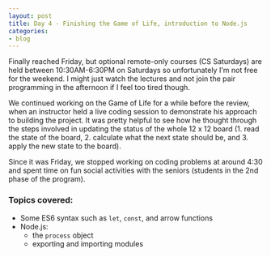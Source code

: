 ```yaml
---
layout: post
title: Day 4 - Finishing the Game of Life, introduction to Node.js
categories:
- blog
---
```

Finally reached Friday, but optional remote-only courses (CS Saturdays) are held between 10:30AM-6:30PM on Saturdays so unfortunately I'm not free for the weekend. I might just watch the lectures and not join the pair programming in the afternoon if I feel too tired though.

We continued working on the Game of Life for a while before the review, when an instructor held a live coding session to demonstrate his approach to building the project. It was pretty helpful to see how he thought through the steps involved in updating the status of the whole 12 x 12 board (1. read the state of the board, 2. calculate what the next state should be, and 3. apply the new state to the board).

Since it was Friday, we stopped working on coding problems at around 4:30 and spent time on fun social activities with the seniors (students in the 2nd phase of the program).

### Topics covered:
- Some ES6 syntax such as `let`, `const`, and arrow functions
- Node.js:
  - the `process` object
  - exporting and importing modules
